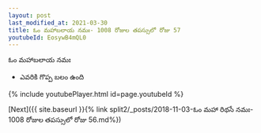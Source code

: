 ```yaml
---
layout: post
last_modified_at: 2021-03-30
title: ఓం మహాబలాయ నమః- 1008 రోజుల తపస్సులో రోజు 57
youtubeId: EosywB4mQL0
---
```

 
 
 ఓం మహాబలాయ నమః  
 
 -  ఎవరికి గొప్ప బలం ఉంది 
 
  
 
  
 
 
 
 
 
 


{% include youtubePlayer.html id=page.youtubeId %}
 
[Next]({{ site.baseurl }}{% link  split2/_posts/2018-11-03-ఓం మహా రిథసే నమః- 1008 రోజుల తపస్సులో రోజు 56.md%})
 
